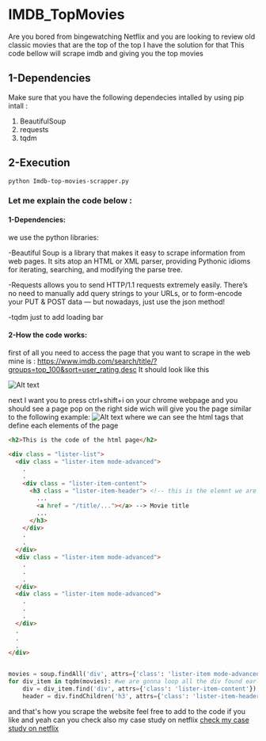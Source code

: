# IMDB_TopMovies
Are you bored from bingewatching Netflix and you are looking to review old classic movies that are the top of the top 
I have the solution for that This code bellow will scrape imdb and giving you the top movies 



## 1-Dependencies
Make sure that you have the following dependecies intalled by using pip intall :

1. BeautifulSoup
2. requests
3. tqdm
## 2-Execution
``` python Imdb-top-movies-scrapper.py ```

### Let me explain the code below :
#### 1-Dependencies:
we use the python libraries:

-Beautiful Soup is a library that makes it easy to scrape information from web pages. It sits atop an HTML or XML parser, providing Pythonic idioms for iterating, searching, and modifying the parse tree.

-Requests allows you to send HTTP/1.1 requests extremely easily. There’s no need to manually add query strings to your URLs, or to form-encode your PUT & POST data — but nowadays, just use the json method!

-tqdm just to add loading bar 

#### 2-How the code works:
first of all you need to access the page that you want to scrape in the web mine is :
https://www.imdb.com/search/title/?groups=top_100&sort=user_rating,desc
It should look like this 

![Alt text](Images/index%20page.JPG "index page")

next I want you to press ctrl+shift+i on your chrome webpage and you should see a page pop on the right side wich will give you the page similar to the following example:
![Alt text](Images/tags%20and%20images.png "code html to the side ")
where we can see the html tags that define each elements of the page 
```html
<h2>This is the code of the html page</h2>

<div class = "lister-list">
  <div class = "lister-item mode-advanced">
    .
    .
    <div class = "lister-item-content">
      <h3 class = "lister-item-header"> <!-- this is the elemnt we are looking for wich represent the title of the movie -->
        ...
        <a href = "/title/..."></a> --> Movie title
        ...
      </h3>
    </div>
    .
    .
  </div>
  <div class = "lister-item mode-advanced">
    .
    .
    .
  </div>
  <div class = "lister-item mode-advanced">
    .
    .
    .
  </div>
  .
  .
  .
</div>
```


``` python	code 

movies = soup.findAll('div', attrs={'class': 'lister-item mode-advanced'}) # this code is used to scrape all the div elemnts from the websites wich contain a div with class lister-item mode-advanced
for div_item in tqdm(movies): #we are gonna loop all the div found earlier 
    div = div_item.find('div', attrs={'class': 'lister-item-content'}) # we get the class item contain lister 'item -content 
    header = div.findChildren('h3', attrs={'class': 'lister-item-header'}) # and finnaly we get the title of the movie

```
and that's how you scrape the website feel free to add to the code if you like and yeah can you check also my case study on netflix [check my case study on netflix ](https://github.com/Abdessamad-Y/Investigating-Netflix-Movies-and-Guest-Stars-in-The-Office)
